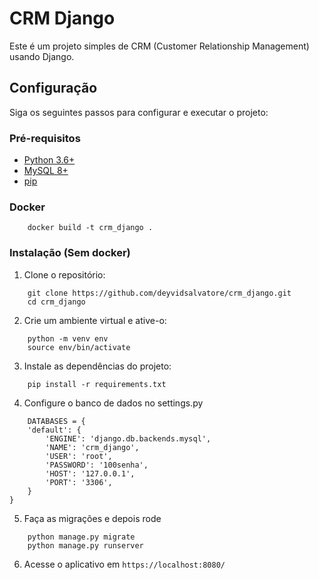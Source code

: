 # CRM Django

Este é um projeto simples de CRM (Customer Relationship Management) usando Django.

## Configuração

Siga os seguintes passos para configurar e executar o projeto:

### Pré-requisitos

- [Python 3.6+](https://www.python.org/downloads/)
- [MySQL 8+](https://dev.mysql.com/downloads/mysql/)
- [pip](https://pip.pypa.io/en/stable/installing/)

### Docker
```
    docker build -t crm_django .
```

### Instalação (Sem docker)

1. Clone o repositório:

```
    git clone https://github.com/deyvidsalvatore/crm_django.git
    cd crm_django
```
2. Crie um ambiente virtual e ative-o:
```
    python -m venv env
    source env/bin/activate
```

3. Instale as dependências do projeto:
```
    pip install -r requirements.txt
```
4. Configure o banco de dados no settings.py
```
    DATABASES = {
    'default': {
        'ENGINE': 'django.db.backends.mysql',
        'NAME': 'crm_django',
        'USER': 'root',
        'PASSWORD': '100senha',
        'HOST': '127.0.0.1',
        'PORT': '3306',
    }
}
```
5. Faça as migrações e depois rode
```
    python manage.py migrate
    python manage.py runserver
```
6. Acesse o aplicativo em `https://localhost:8080/`
